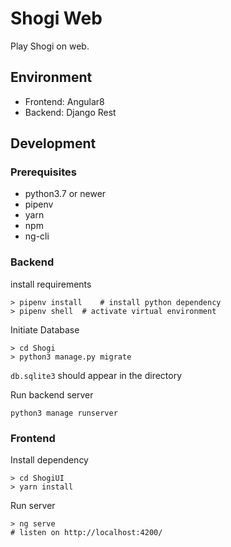 # Shogi Web

Play Shogi on web.

## Environment

+ Frontend: Angular8
+ Backend: Django Rest

## Development

### Prerequisites

+ python3.7 or newer
+ pipenv
+ yarn
+ npm
+ ng-cli

### Backend

install requirements

```
> pipenv install    # install python dependency
> pipenv shell  # activate virtual environment
```

Initiate Database

```
> cd Shogi
> python3 manage.py migrate
```

`db.sqlite3` should appear in the directory

Run backend server
```
python3 manage runserver
```

### Frontend

Install dependency

```
> cd ShogiUI
> yarn install
```

Run server

```
> ng serve
# listen on http://localhost:4200/
```

